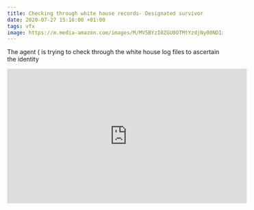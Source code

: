 ```yaml
---
title: Checking through white house records- Designated survivor
date: 2020-07-27 15:16:00 +01:00
tags: vfx
image: https://m.media-amazon.com/images/M/MV5BYzI0ZGU0OTMtYzdjNy00NDIxLTljZGQtNjJlNTQzZTlmZmVmXkEyXkFqcGdeQXVyNjc5Mjg0NjU@._V1_SY1000_CR0,0,1492,1000_AL_.jpg
---
```


The agent ( is trying to check through the white house log files to ascertain the identity

<iframe width="560" height="315" src="https://www.youtube.com/embed/iMQ8OM0Ugls" frameborder="0" allow="accelerometer; autoplay; encrypted-media; gyroscope; picture-in-picture" allowfullscreen></iframe>